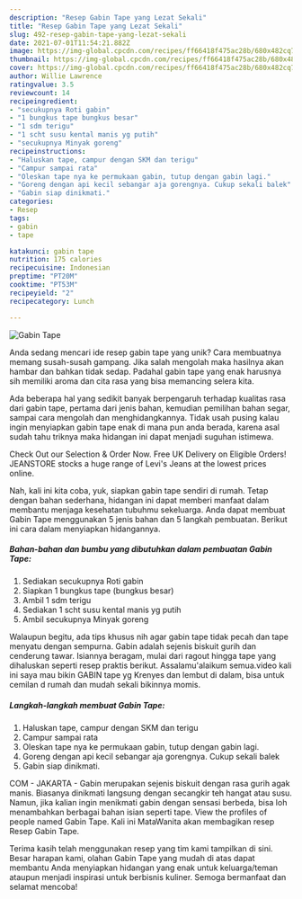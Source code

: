 ```yaml
---
description: "Resep Gabin Tape yang Lezat Sekali"
title: "Resep Gabin Tape yang Lezat Sekali"
slug: 492-resep-gabin-tape-yang-lezat-sekali
date: 2021-07-01T11:54:21.882Z
image: https://img-global.cpcdn.com/recipes/ff66418f475ac28b/680x482cq70/gabin-tape-foto-resep-utama.jpg
thumbnail: https://img-global.cpcdn.com/recipes/ff66418f475ac28b/680x482cq70/gabin-tape-foto-resep-utama.jpg
cover: https://img-global.cpcdn.com/recipes/ff66418f475ac28b/680x482cq70/gabin-tape-foto-resep-utama.jpg
author: Willie Lawrence
ratingvalue: 3.5
reviewcount: 14
recipeingredient:
- "secukupnya Roti gabin"
- "1 bungkus tape bungkus besar"
- "1 sdm terigu"
- "1 scht susu kental manis yg putih"
- "secukupnya Minyak goreng"
recipeinstructions:
- "Haluskan tape, campur dengan SKM dan terigu"
- "Campur sampai rata"
- "Oleskan tape nya ke permukaan gabin, tutup dengan gabin lagi."
- "Goreng dengan api kecil sebangar aja gorengnya. Cukup sekali balek"
- "Gabin siap dinikmati."
categories:
- Resep
tags:
- gabin
- tape

katakunci: gabin tape 
nutrition: 175 calories
recipecuisine: Indonesian
preptime: "PT20M"
cooktime: "PT53M"
recipeyield: "2"
recipecategory: Lunch

---
```



![Gabin Tape](https://img-global.cpcdn.com/recipes/ff66418f475ac28b/680x482cq70/gabin-tape-foto-resep-utama.jpg)

Anda sedang mencari ide resep gabin tape yang unik? Cara membuatnya memang susah-susah gampang. Jika salah mengolah maka hasilnya akan hambar dan bahkan tidak sedap. Padahal gabin tape yang enak harusnya sih memiliki aroma dan cita rasa yang bisa memancing selera kita.

Ada beberapa hal yang sedikit banyak berpengaruh terhadap kualitas rasa dari gabin tape, pertama dari jenis bahan, kemudian pemilihan bahan segar, sampai cara mengolah dan menghidangkannya. Tidak usah pusing kalau ingin menyiapkan gabin tape enak di mana pun anda berada, karena asal sudah tahu triknya maka hidangan ini dapat menjadi suguhan istimewa.

Check Out our Selection &amp; Order Now. Free UK Delivery on Eligible Orders! JEANSTORE stocks a huge range of Levi&#39;s Jeans at the lowest prices online.


Nah, kali ini kita coba, yuk, siapkan gabin tape sendiri di rumah. Tetap dengan bahan sederhana, hidangan ini dapat memberi manfaat dalam membantu menjaga kesehatan tubuhmu sekeluarga. Anda dapat membuat Gabin Tape menggunakan 5 jenis bahan dan 5 langkah pembuatan. Berikut ini cara dalam menyiapkan hidangannya.

<!--inarticleads1-->

##### Bahan-bahan dan bumbu yang dibutuhkan dalam pembuatan Gabin Tape:

1. Sediakan secukupnya Roti gabin
1. Siapkan 1 bungkus tape (bungkus besar)
1. Ambil 1 sdm terigu
1. Sediakan 1 scht susu kental manis yg putih
1. Ambil secukupnya Minyak goreng


Walaupun begitu, ada tips khusus nih agar gabin tape tidak pecah dan tape menyatu dengan sempurna. Gabin adalah sejenis biskuit gurih dan cenderung tawar. Isiannya beragam, mulai dari ragout hingga tape yang dihaluskan seperti resep praktis berikut. Assalamu&#39;alaikum semua.video kali ini saya mau bikin GABIN tape yg Krenyes dan lembut di dalam, bisa untuk cemilan d rumah dan mudah sekali bikinnya momis. 

<!--inarticleads2-->

##### Langkah-langkah membuat Gabin Tape:

1. Haluskan tape, campur dengan SKM dan terigu
1. Campur sampai rata
1. Oleskan tape nya ke permukaan gabin, tutup dengan gabin lagi.
1. Goreng dengan api kecil sebangar aja gorengnya. Cukup sekali balek
1. Gabin siap dinikmati.


COM - JAKARTA - Gabin merupakan sejenis biskuit dengan rasa gurih agak manis. Biasanya dinikmati langsung dengan secangkir teh hangat atau susu. Namun, jika kalian ingin menikmati gabin dengan sensasi berbeda, bisa loh menambahkan berbagai bahan isian seperti tape. View the profiles of people named Gabin Tape. Kali ini MataWanita akan membagikan resep Resep Gabin Tape. 

Terima kasih telah menggunakan resep yang tim kami tampilkan di sini. Besar harapan kami, olahan Gabin Tape yang mudah di atas dapat membantu Anda menyiapkan hidangan yang enak untuk keluarga/teman ataupun menjadi inspirasi untuk berbisnis kuliner. Semoga bermanfaat dan selamat mencoba!
